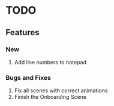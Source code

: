 # TODO

## Features

### New

1. Add line numbers to notepad

### Bugs and Fixes

1. Fix all scenes with correct animations
2. Finish the Onboarding Scene
